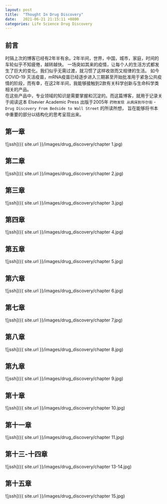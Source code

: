```yaml
---
layout: post
title:  "Thought In Drug Discovery"
date:   2021-06-21 21:15:11 +0800
categories: Life Science Drug Discovery
---
```


## 前言
时隔上次的博客已经有2年半有余。2年半间，世界，中国，城市，家庭，时间的车轮似乎不知疲倦，越转越快。 一场突如其来的疫情，让每个人的生活方式都发生了巨大的变化。我们似乎无需过渡，就习惯了这样收敛而又规律的生活。
如今 COVID-19 灭活疫苗，mRNA疫苗已经逐步进入三期甚至开始批准用于紧急公共疫情的阶段，而有幸，在这2年半间，我能够接触到2款有关科学创新与生命科学类相关的产品。  
在这些产品中，专业领域的知识是需要掌握和沉淀的。而这篇博客，就用于记录关于阅读这本 Elsevier Academic Press 出版于2005年 `药物发现 从病床到华尔街` - `Drug Discovery From Bedside to Wall Street` 的所读所想，
旨在能够将书本中重要的部分以结构化的思考呈现出来。

## 第一章
![jssh]({{ site.url }}/images/drug_discovery/chapter 1.jpg)

## 第二章
![jssh]({{ site.url }}/images/drug_discovery/chapter 2.jpg)

## 第三章
![jssh]({{ site.url }}/images/drug_discovery/chapter 3.jpg)

## 第四章
![jssh]({{ site.url }}/images/drug_discovery/chapter 4.jpg)

## 第五章
![jssh]({{ site.url }}/images/drug_discovery/chapter 5.jpg)

## 第六章
![jssh]({{ site.url }}/images/drug_discovery/chapter 6.jpg)

## 第七章
![jssh]({{ site.url }}/images/drug_discovery/chapter 7.jpg)

## 第八章
![jssh]({{ site.url }}/images/drug_discovery/chapter 8.jpg)

## 第九章
![jssh]({{ site.url }}/images/drug_discovery/chapter 9.jpg)

## 第十章
![jssh]({{ site.url }}/images/drug_discovery/chapter 10.jpg)

## 第十一章
![jssh]({{ site.url }}/images/drug_discovery/chapter 11.jpg)

## 第十三-十四章
![jssh]({{ site.url }}/images/drug_discovery/chapter 13-14.jpg)

## 第十五章
![jssh]({{ site.url }}/images/drug_discovery/chapter 15.jpg)

